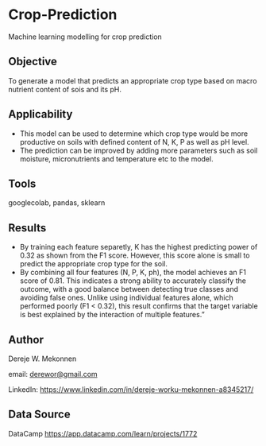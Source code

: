 # Crop-Prediction
Machine learning modelling for crop prediction

## Objective
To generate a model that predicts an appropriate crop type based on macro nutrient content of sois and its pH.

## Applicability
* This model can be used to determine which crop type would be more productive on soils with defined content of N, K, P as well as pH level.
* The prediction can be improved by adding more parameters such as soil moisture, micronutrients and temperature etc to the model. 

## Tools
googlecolab, pandas, sklearn 

## Results
* By training each feature separetly, K has the highest predicting power of 0.32 as shown from the F1 score. However, this score alone is small to predict the appropriate crop type for the soil.
* By combining all four features (N, P, K, ph), the model achieves an F1 score of 0.81. This indicates a strong ability to accurately classify the outcome, with a good balance between detecting true classes and avoiding false ones. Unlike using individual features alone, which performed poorly (F1 < 0.32), this result confirms that the target variable is best explained by the interaction of multiple features.”

## Author
Dereje W. Mekonnen

email: derewor@gmail.com

LinkedIn: https://www.linkedin.com/in/dereje-worku-mekonnen-a8345217/

## Data Source

DataCamp https://app.datacamp.com/learn/projects/1772



